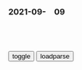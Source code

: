 ### 2021-09-　09

```note
```

<table id="tbc" style="white-space:pre-wrap">
</table>
<button onclick="toggleb()">toggle</button>
<button onclick="loadparse()">loadparse</button>
<br>
<!-- 🌸<br>🍅-　-🍑<hr>🍀 --> <textarea rows="30" cols="100" style="display: none" id="tar">

狗狗怕烟味吗？人类吸烟对狗狗的健康有什么危害？
https://www.sohu.com/a/53032107_204931

2021/9/10下午3:16:58

狗烟的什么的成语_百度知道
https://zhidao.baidu.com/question/620597367901479532.html

2021/9/10下午3:14:09

伍子胥列传_百度百科
https://baike.baidu.com/item/%E4%BC%8D%E5%AD%90%E8%83%A5%E5%88%97%E4%BC%A0

谓包胥曰：「我必覆楚。」包胥曰：「我必存之。」

吾闻之，人众者胜天，天定亦能破人。

伍子胥曰：「为我谢申包胥曰，吾日莫途远，吾故倒行而逆施之。」

伍员从楚国出逃的时候对申包胥说：“我一定要颠覆楚国。”申包胥说：“我必定能使楚国存在下去。”

我听说，虽然人多势众，一时或许能胜过天理，但天理最终还是要获胜的。

伍子胥对来人说：“替我向申包胥致歉吧，就说我因为年事已高，而报仇心切，就像眼看要日落西山，却仍路途遥遥，所以才做出这种倒行逆施的事情来。”

2021/9/10下午3:05:39

秦国为何要复楚，楚国灭掉不好吗？
https://view.inews.qq.com/a/20210824A02BCT00?refer=wx_hot

申包胥于是给了一些盘缠，并对他说：“你要为父报仇，作为朋友，我不会阻止你，也不会泄漏你的行踪。但是作为楚国的臣子，我也有自己必须履行的责任。你能灭楚，我就能复楚，勉之，勉之！”

于是，申包胥一面在夷陵山区组织游击战，一面给伍子胥写了一封信，义正词严地斥责他说：“怎么说你也曾当过楚平王的臣子，死者为大，他固然对不起你一家，但你如此报复鞭尸，简直逆天道，背人情，你不觉得太过分了吗！”

确实，在zg人的传统观念里，一个人死了，那一切仇怨似乎也该可以一笔勾销了。

2021/9/10下午2:54:21

“团结就是力量”是哪个gjg徽上的格言_百度知道
https://zhidao.baidu.com/question/125705234.html

比利时的g徽

2021/9/10下午2:42:50

《团结就是力量》的歌词是不是有矛盾呢？ - 知乎
https://www.zhihu.com/question/35447858/answer/1290635996

法西斯主义的口号叫做:团结就是力量

2021/9/10下午2:35:42

澳防长竟将zg崛起与纳粹相提并论，澳网友：我们能让成年人来管理gj吗？
https://baijiahao.baidu.com/s?id=1710428715641706118&wfr=spider&for=pc

w与王番
应该庆幸澳大利亚还有人提反对意见。

布道h夏说
没必要过分解读，要不就是心虚的表现

2021/9/10下午2:26:26

【涨知识】长期喝咖啡的人，身体到底强在哪儿？
https://m.thepaper.cn/baijiahao_14433038

2021/9/10下午1:10:18

美军5人坠海身亡，印度g产航母准备自爆，台湾焊接登月车要上天
https://mbd.baidu.com/newspage/data/landingsuper?context=%7B%22nid%22%3A%22news_9517175446480757311%22%7D&n_type=0&p_from=1

c雨漂香沐大地
这样的的新闻悬治疗抑郁症的良药，一付就见效，两付就治愈，只是易复发，只好不停地用这样的药治

英雄出中年
等我初中毕了业，就把心爱的自行车改装成太阳登陆车，晚上去，凉快，不晒。

2021/9/10上午11:30:26

《亲爱的吾兄》定档9月15日 赵英博吴芊盈开启甜蜜仙侠之旅
http://baijiahao.baidu.com/s?id=1710479990585502904

http://pics0.baidu.com/feed/3bf33a87e950352a68cb7caa7e09e3fbb3118bb9.jpeg?token=e163685694132bb76e14cae97830ceb1

2021/9/10上午11:20:02

枢密院十号：美g真的激光战舰抵达zg周边！
https://mbd.baidu.com/newspage/data/landingsuper?context=%7B%22nid%22%3A%22news_9100922360085804224%22%7D

2021/9/10上午11:26:49

社评：日本对zg的“恨”在道义上是肮脏的
https://baijiahao.baidu.com/s?id=1710439161023764105&wfr=spider&for=pc

2021/9/10上午10:57:02

日清战争下的悲剧，台湾rm的自卫反击战，m族的脊梁：赛德克
https://baijiahao.baidu.com/s?id=1648194312444705431&wfr=spider&for=pc

昔日的老首领（赛德克部落首领）只有用酒麻醉自己，对日本人的暴行睁只眼闭只眼，

在m族存亡的危急关头，仍然还在自己人打自己人，内耗却不共同抵御外敌。

赛德克人的老人妇女和小孩为了把粮食留给战士都集体自杀了。因为这样可以让战士吃上饭，可以消除战士的后顾之忧。

如果文明是卑躬屈膝，那就让你们看看野蛮的骄傲！

相比于清zf的软弱无能，赛德克人才是zhmz的脊梁。

2021/9/10上午10:42:03

美国一歌手额头镶入1.5亿元粉钻，竟被人硬揪下来……
https://baijiahao.baidu.com/s?id=1710416514140652511&wfr=spider&for=pc

他今年7月在迈阿密的一个音乐节上玩人群冲浪的时候，额头上的粉钻被粉丝从扯了下来。

小乌兹弗特今年1月在社交媒体上分享称，因为“这一颗石头太贵了，我从2017年就开始分期付款。”他还称，自己不想弄丢这颗花了大价钱的钻石，于是通过手术将其植入了额间，

2021/9/10上午10:06:08

我们是hj，是干人的队伍，为干人打土豪分田地的|伟大的转折|娄山关_网易订阅
https://www.163.com/dy/article/G5C0UTEU0543NPPS.html

学透mzx“打土豪分田地”的伟大智慧，想成功并不难
https://baijiahao.baidu.com/s?id=1697727869286886071&wfr=spider&for=pc

麦克阿瑟怎样坐稳日本“太上皇”的宝座？打土豪分田地是重要原因|罗斯福|二战_网易订阅
https://www.163.com/dy/article/GGQPNGG70537PG8A.html

“100万人被杀，数万亿美元遭窃”
https://mbd.baidu.com/newspage/data/landingsuper?context=%7B%22nid%22%3A%22news_8782482000075982577%22%7D&n_type=0&p_from=1

布朗大学的报告反映出的死者构成引人注目：38.7万为平m，约20万为站在美g一方作战的当地j人，30多万为被美g称为“恐怖分子”的本地游击队员。克劳福德坦言，死后被算作恐怖分子的大部分人其实是普通百x。

2021/9/10上午10:16:10

战国策·秦五·濮阳人吕不韦贾于邯郸_古诗文网
https://so.gushiwen.cn/guwen/bookv_4451.aspx

　　濮阳人吕不韦贾于邯郸，见秦质子异人，归而谓父曰：“耕田之利几倍?”曰：“十倍。”“珠玉之赢几倍?”曰：“百倍。”“立国家之主赢几倍?”曰：“无数。”曰：“今力田疾作，不得暖衣余食；今建国立君，泽可以遗世。愿往事之。”

zg石油分公司涉垄断被罚超八千万_天然气
https://www.sohu.com/a/313376112_505855

zg石油天然气股份有限公司天然气销售大庆分公司和大庆油田公司天然气分公司在哈尔滨、大庆、齐齐哈尔地区天然气纵向垄断协议案;

内蒙古自治区g安厅滥用行zq力排除限制竞争案;

北j市g安局公安交通管理局滥用行zq力排除限制竞争案;

济南市城乡建设委员会滥用行zq力排除限制竞争案。

2021/9/9下午2:59:15

遵守规则只会输，打破规则才会赢，有时候选择比努力重要,明星周边,影视片段,好看视频
https://haokan.baidu.com/v?vid=4755981505983852586&sfrom=baidu-feed

2021/9/9下午2:23:21

贝利亚一生最恨的5个人！一个被他亲手杀死，还有一个美女奥特曼,动漫,日本动漫,好看视频
https://haokan.baidu.com/v?vid=10154444835664390953&sfrom=baidu-feed

2021/9/9下午2:21:25

<font size="4"><b>
聂荣臻：组织硬闯进科学院，聂帅一听暴怒：立马给我调一个团来！,影视,战争片,好看视频</b></font><br>
https://haokan.baidu.com/v?vid=13566625639330403069&sfrom=baidu-feed

不能。
无论如何不准开枪。
如果开枪那后果会更加糟糕。

这个招待所里住的，可都是zg顶尖的核科学家。

不让任何一个早饭派进到这个楼里来。

科学家是我们gj的宝贝。

二记部的早饭派，把一些有关清单的据五米资料给抢跑了。

<font size="1" style="color:#DCDCDC"><b>2021/11/24 下午1:40:06</b></font>

聂荣臻：少将机枪羞辱钱学森，一换上军装，少将吓腿软：完了！,影视,战争片,好看视频
https://haokan.baidu.com/v?vid=999909530470238174&sfrom=baidu-feed

你有意见吗。

坚决拥护zyjw的决定。

2021/9/9下午2:17:45

“我还没生孩子就这样了”！这种症状越来越年轻化，赶紧自测！
https://baijiahao.baidu.com/s?id=1710392698828968757&wfr=spider&for=pc

https://pic.rmb.bdstatic.com/bjh/down/b1f91878194c32249fdcdcf013e9eaf6.jpeg

杭州姑娘发帖分享脱发经历

精神压力、饮食作息导致脂溢性脱发

因为工作常常12点才睡

2021/9/9下午1:54:36

科学家发现动物正在“变形”以应对气候变化 鸟类变化最大
https://baijiahao.baidu.com/s?id=1710364477473304370&wfr=spider&for=pc

2021/9/9下午1:22:19

凌晨三点，60岁老太赵云五杀，网友评论“我奶常山赵子龙”_腾讯新闻
https://new.qq.com/omn/20210908/20210908A05A4900.html

腾讯回应“60岁老人凌晨王者五杀”：确系“本人”，17次人脸识别均通过 - 封面新闻
https://www.thecover.cn/news/8065397

2021/9/9下午2:47:29

清风联历｜青山有幸埋忠骨 白铁无辜铸佞臣|岳飞|张俊|王彬|奸臣_网易订阅
https://www.163.com/dy/article/G3EESK260543OOA8.html

青山有幸埋忠骨；

白铁无辜铸佞臣。

——清·松江徐氏女撰（见《岳庙匾联》）

2021/9/9上午10:27:42

青山有幸埋忠骨…八副对联品读岳飞
https://china.huanqiu.com/article/9CaKrnJZWdk

７

正邪自古同冰炭；

毁誉于今判伪真。

2021/9/9上午10:27:26

整形失败女子维权遭非法对待，医生威胁：报警？你能活着离开济南_腾讯新闻
https://new.qq.com/rain/a/20210909A000BG00

山东：女子整容失败，维权时被老板殴打、拘禁，被迫签订和解协议_腾讯新闻
https://new.qq.com/rain/a/20210908A01QAS00

2021/9/9上午10:15:20

很多“自愿”，其实是被迫的
https://baijiahao.baidu.com/s?id=1706236251470060951&wfr=spider&for=pc

这些自愿，有多少是“被自愿”？
https://baijiahao.baidu.com/s?id=1690309143371305978&wfr=spider&for=pc

2021/9/9上午10:21:52

魔王没羞没臊的生活开始了,动漫漫画,动漫漫画,好看视频
https://haokan.baidu.com/v?vid=4204713794713066599&sfrom=baidu-feed

2021/9/9上午10:09:12

手脚正常的年轻人，坐轮椅玩上海迪士尼，只因懒得走路？网友吵翻了！
https://baijiahao.baidu.com/s?id=1710345101314367994&wfr=spider&for=pc

百度网友ba0a7d9
和父辈的独立女性相比，当代女性可以说是差的太多了。

2021/9/9上午9:59:34

</textarea> <!-- 🍀<br>🍑-　-🍅<hr>🌸 -->

```tip
```

<script src="https://cdn.jsdelivr.net/npm/jquery@3.5.1/dist/jquery.min.js"></script>

<link rel="stylesheet" href="https://cdn.jsdelivr.net/gh/fancyapps/fancybox@3.5.7/dist/jquery.fancybox.min.css" />
<script src="https://cdn.jsdelivr.net/gh/fancyapps/fancybox@3.5.7/dist/jquery.fancybox.min.js"></script>

<script type="text/javascript">

var __urlRegex = /(\b(https?|ftp|file):\/\/[-A-Z0-9+&@#\/%?=~_|!:,.;]*[-A-Z0-9+&@#\/%=~_|])/ig;
var __imgRegex = /\.(?:jpe?g|gif|png)$/i;

loadparse();

function parseURL($string){

    var exp = __urlRegex;
    return $string.replace(exp,function(match){
            __imgRegex.lastIndex=0;
            if(__imgRegex.test(match)){
                return '<a data-fancybox="gallery" href="' + match.replace("/p=700", "")
                 + '"><img src="' + match.replace("/p=700", "/p=160x200")+'" width="64"></a>';
            }
            else{
                return '<a href="' + match + '" target="_blank">' + match + '</a>';
            }
        }
    );
}

function loadparse() {
  tbc.innerHTML = parseURL(tar.value);
}

function toggleb() {
  var x = document.getElementById("tar");
  if (x.style.display === "none") {
    x.style.display = "";
  } else {
    x.style.display = "none";
  }
}

</script>
